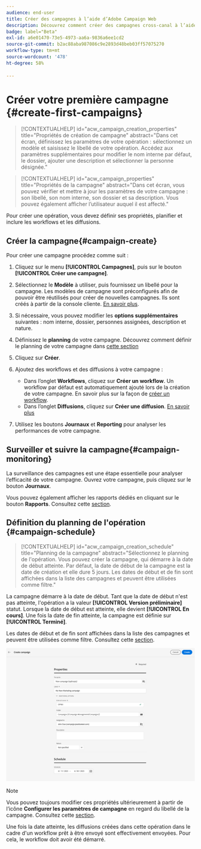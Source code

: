 ```yaml
---
audience: end-user
title: Créer des campagnes à l’aide d’Adobe Campaign Web
description: Découvrez comment créer des campagnes cross-canal à l’aide d’Adobe Campaign Web.
badge: label="Beta"
exl-id: a6e01470-73e5-4973-aa6a-9836a6ee1cd2
source-git-commit: b2ac88aba987086c9e2893d48beb03ff57075270
workflow-type: tm+mt
source-wordcount: '478'
ht-degree: 58%

---
```



# Créer votre première campagne {#create-first-campaigns}

>[!CONTEXTUALHELP]
>id="acw_campaign_creation_properties"
>title="Propriétés de création de campagne"
>abstract="Dans cet écran, définissez les paramètres de votre opération : sélectionnez un modèle et saisissez le libellé de votre opération. Accédez aux paramètres supplémentaires pour modifier le nom interne par défaut, le dossier, ajouter une description et sélectionner la personne désignée."

>[!CONTEXTUALHELP]
>id="acw_campaign_properties"
>title="Propriétés de la campagne"
>abstract="Dans cet écran, vous pouvez vérifier et mettre à jour les paramètres de votre campagne : son libellé, son nom interne, son dossier et sa description. Vous pouvez également afficher l’utilisateur auquel il est affecté."

Pour créer une opération, vous devez définir ses propriétés, planifier et inclure les workflows et les diffusions.

## Créer la campagne{#campaign-create}

Pour créer une campagne procédez comme suit :

1. Cliquez sur le menu **[!UICONTROL Campagnes]**, puis sur le bouton **[!UICONTROL Créer une campagne]**.
1. Sélectionnez le **Modèle** à utiliser, puis fournissez un libellé pour la campagne. Les modèles de campagne sont préconfigurés afin de pouvoir être réutilisés pour créer de nouvelles campagnes. Ils sont créés à partir de la console cliente.
   [En savoir plus](https://experienceleague.adobe.com/docs/campaign/automation/campaign-orchestration/marketing-campaign-templates.html?lang=fr).
1. Si nécessaire, vous pouvez modifier les **options supplémentaires** suivantes : nom interne, dossier, personnes assignées, description et nature.
1. Définissez le **planning** de votre campagne. Découvrez comment définir le planning de votre campagne dans [cette section](#campaign-schedule)
1. Cliquez sur **Créer**.
1. Ajoutez des workflows et des diffusions à votre campagne :

   * Dans l’onglet **Workflows**, cliquez sur **Créer un workflow**. Un workflow par défaut est automatiquement ajouté lors de la création de votre campagne. En savoir plus sur la façon de [créer un workflow](../workflows/create-workflow.md).
   * Dans l’onglet **Diffusions**, cliquez sur **Créer une diffusion**. [En savoir plus](../msg/gs-messages.md)

1. Utilisez les boutons **Journaux** et **Reporting** pour analyser les performances de votre campagne.

## Surveiller et suivre la campagne{#campaign-monitoring}

La surveillance des campagnes est une étape essentielle pour analyser l’efficacité de votre campagne. Ouvrez votre campagne, puis cliquez sur le bouton **Journaux**.

Vous pouvez également afficher les rapports dédiés en cliquant sur le bouton **Rapports**. Consultez cette [section](../reporting/campaign-reports.md).


## Définition du planning de l&#39;opération {#campaign-schedule}


>[!CONTEXTUALHELP]
>id="acw_campaign_creation_schedule"
>title="Planning de la campagne"
>abstract="Sélectionnez le planning de l&#39;opération. Vous pouvez créer la campagne, qui démarre à la date de début atteinte. Par défaut, la date de début de la campagne est la date de création et elle dure 5 jours. Les dates de début et de fin sont affichées dans la liste des campagnes et peuvent être utilisées comme filtre."


La campagne démarre à la date de début. Tant que la date de début n&#39;est pas atteinte, l&#39;opération a la valeur **[!UICONTROL Version préliminaire]** statut. Lorsque la date de début est atteinte, elle devient **[!UICONTROL En cours]**. Une fois la date de fin atteinte, la campagne est définie sur **[!UICONTROL Terminé]**.

Les dates de début et de fin sont affichées dans la liste des campagnes et peuvent être utilisées comme filtre. Consultez cette [section](manage-campaigns.md#access-campaigns).

![Définir les propriétés de votre campagne](assets/campaign-properties.png)

>[!NOTE]
>
>Vous pouvez toujours modifier ces propriétés ultérieurement à partir de l’icône **Configurer les paramètres de campagne** en regard du libellé de la campagne. Consultez cette [section](gs-campaigns.md#campaign-dashboard).



Une fois la date atteinte, les diffusions créées dans cette opération dans le cadre d&#39;un workflow prêt à être envoyé sont effectivement envoyées. Pour cela, le workflow doit avoir été démarré.


<!--
    +++WORKF
++screen
## Create a cross-channel campaign {#cross-channel-campaign}


>[!CONTEXTUALHELP]
>id="acw_campaign_creation_workflow"
>title="Workflow list"
>abstract="List of workflows available for your campaign. Use the 'Create workflow' button to add a workflow in your campaign."

In a cross-channel campaign, a single marketing communication uses different channels. Data is passed between the channels. The customer receives communication through multiple channels based on, for example, their interaction with the previous communication.

-->
<!--
existing campaign: settings button -> properties like when creation
schedule in header


About plans, programs and campaigns
Adobe Campaign allows you to plan marketing campaigns in which you can create and manage different types of activities: emails, SMS messages, push notifications, workflows, landing pages. These campaigns and their contents can be gathered into programs.

The programs and campaigns allow you to regroup and view the different marketing activities that are linked to them.

A program may contain other programs as well as campaigns, workflows, and landing pages. It appears in the timeline and help you organize your marketing activities: you can separate them by country, by brand, by unit, etc.
A campaign enables you to gather all the marketing activities of your choice under a single entity. A campaign may contain emails, SMS, push notifications, direct mails, workflows, and landing pages.
To better organize your marketing plans, Adobe recommends the following hierarchy: Program > Sub-programs > Campaigns > Workflows > Deliveries.

Reports on programs and campaigns allow you to analyze their impact. For example, you can build reports at the campaign level to aggregate data on all deliveries contained in that campaign.

Related topics:

Timeline
About dynamic reports
Creating a campaign
In programs and sub-programs, you can add campaigns. Campaigns can contain marketing activities such as emails, SMS, push notifications, workflows, and landing pages.

From the Adobe Campaign home page, select the Programs & Campaigns card and access a program or sub-program.

Click on the Create button and select Campaign.

In the Creation mode screen, select a campaign type.



The campaign types available are based on templates defined in Resources > Templates > Campaign templates. For more on this, refer to the Managing templates section.

In the Properties screen, enter the name and ID of the campaign.

Select a start and end date to your campaign. These dates only apply to the campaign itself.



Click on Create to confirm the creation of the campaign.

The campaign is created and displayed. Use the Create button to add marketing activities to your campaign.

NOTE
Depending on your license agreement, you may access only some of these activities.

You can also create a campaign from the marketing activity list. You can choose to link the marketing activity to a parent program or sub-program via the properties window of the campaign.


Programs and campaigns icons and statuses
Each program and each campaign in the list has a visual symbol and an icon whose color indicates the execution status. This status depends on the validity period of the program or the campaign.

Gray: the program/campaign has not yet started - Editing status.
Blue: the program/campaign is in progress - In progress status.
Green: the program/campaign has finished - Finished status. By default, the current date is automatically shown as the validity start date and the end date is calculated according to the start date (D+186 days). You can change these dates in the program or campaign properties.


Business.Adobe.com resources
-->
